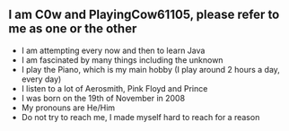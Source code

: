 ## I am C0w and PlayingCow61105, please refer to me as one or the other

- I am attempting every now and then to learn Java
- I am fascinated by many things including the unknown
- I play the Piano, which is my main hobby (I play around 2 hours a day, every day)
- I listen to a lot of Aerosmith, Pink Floyd and Prince
- I was born on the 19th of November in 2008
- My pronouns are He/Him
- Do not try to reach me, I made myself hard to reach for a reason
<!--
**PlayingCow61105/PlayingCow61105** is a ✨ _special_ ✨ repository because its `README.md` (this file) appears on your GitHub profile.

Here are some ideas to get you started:

- 🔭 I’m currently working on ...
- 🌱 I’m currently learning ...
- 👯 I’m looking to collaborate on ...
- 🤔 I’m looking for help with ...
- 💬 Ask me about ...
- 📫 How to reach me: ...
- 😄 Pronouns: ...
- ⚡ Fun fact: ...
-->
